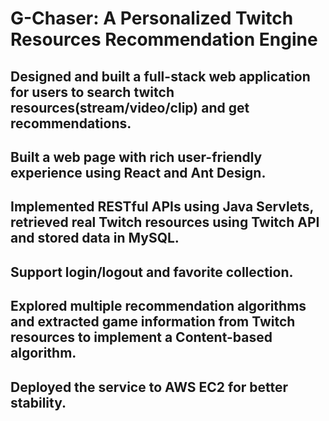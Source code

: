 
# G-Chaser: A Personalized Twitch Resources Recommendation Engine 
## Designed and built a full-stack web application for users to search twitch resources(stream/video/clip) and get recommendations. 
## Built a web page with rich user-friendly experience using React and Ant Design.
## Implemented RESTful APIs using Java Servlets, retrieved real Twitch resources using Twitch API and stored data in MySQL.
## Support login/logout and favorite collection.
## Explored multiple recommendation algorithms and extracted game information from Twitch resources to implement a Content-based algorithm.
## Deployed the service to AWS EC2 for better stability.
